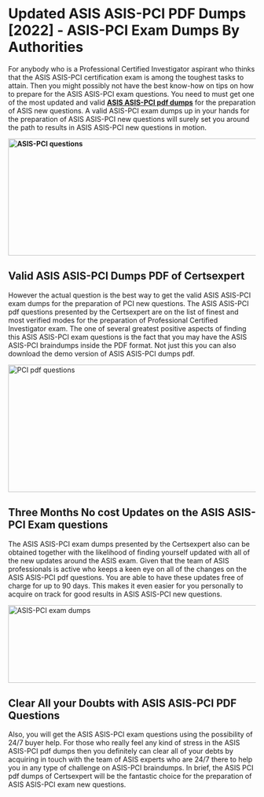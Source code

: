<h1><strong>Updated ASIS ASIS-PCI PDF Dumps [2022] - ASIS-PCI Exam Dumps By Authorities&nbsp;</strong></h1>
<p><span style="font-weight: 400;">For anybody who is a Professional Certified Investigator aspirant who thinks that the ASIS ASIS-PCI certification exam is among the toughest tasks to attain. Then you might possibly not have the best know-how on tips on how to prepare for the ASIS ASIS-PCI exam questions. You need to must get one of the most updated and valid <strong><a href="https://www.certsexpert.com/ASIS-PCI-pdf-questions.html">ASIS ASIS-PCI pdf dumps</a></strong> for the preparation of ASIS new questions. A valid  ASIS-PCI exam dumps up in your hands for the preparation of ASIS ASIS-PCI new questions will surely set you around the path to results in ASIS ASIS-PCI new questions in motion.</span></p>
<p><span style="font-weight: 400;"><strong><img style="display: block; margin-left: auto; margin-right: auto;" src="https://i.ibb.co/QXh983F/73475278-2429792180625311-4586132736837681152-n.jpg" alt="ASIS-PCI questions" width="632" height="238" /></strong></span></p>
<h2><strong>Valid ASIS ASIS-PCI Dumps PDF of Certsexpert</strong></h2>
<p><span style="font-weight: 400;">However the actual question is the best way to get the valid ASIS ASIS-PCI exam dumps for the preparation of PCI new questions. The ASIS ASIS-PCI pdf questions presented by the Certsexpert are on the list of finest and most verified modes for the preparation of Professional Certified Investigator exam. The one of several greatest positive aspects of finding this ASIS ASIS-PCI exam questions is the fact that you may have the ASIS ASIS-PCI braindumps inside the PDF format. Not just this you can also download the demo version of ASIS ASIS-PCI dumps pdf.</span></p>
<p><span style="font-weight: 400;"><img style="display: block; margin-left: auto; margin-right: auto;" src="https://i.ibb.co/Jd8hN2L/76714008-3182067705200142-8735104740007870464-n.jpg" alt="PCI pdf questions" width="701" height="259" /></span></p>
<h2><strong>Three Months No cost Updates on the ASIS ASIS-PCI Exam questions</strong></h2>
<p><span style="font-weight: 400;">The ASIS ASIS-PCI exam dumps presented by the Certsexpert also can be obtained together with the likelihood of finding yourself updated with all of the new updates around the ASIS exam. Given that the team of ASIS professionals is active who keeps a keen eye on all of the changes on the ASIS ASIS-PCI pdf questions. You are able to have these updates free of charge for up to 90 days. This makes it even easier for you personally to acquire on track for good results in ASIS ASIS-PCI new questions.</span></p>
<p><span style="font-weight: 400;"><a href="https://www.certsexpert.com/ASIS-PCI-pdf-questions.html"><img style="display: block; margin-left: auto; margin-right: auto;" src="https://i.ibb.co/TMnKrkJ/75398236-424489711531572-5064688549987614720-n.jpg" alt="ASIS-PCI exam dumps" width="714" height="158" /></a></span></p>
<h2><strong>Clear All your Doubts with ASIS ASIS-PCI PDF Questions</strong></h2>
<p>Also, you will get the ASIS ASIS-PCI exam questions using the possibility of 24/7 buyer help. For those who really feel any kind of stress in the ASIS ASIS-PCI pdf dumps then you definitely can clear all of your debts by acquiring in touch with the team of ASIS experts who are 24/7 there to help you in any type of challenge on  ASIS-PCI braindumps. In brief, the ASIS PCI pdf dumps of Certsexpert will be the fantastic choice for the preparation of ASIS ASIS-PCI exam new questions.</p>
